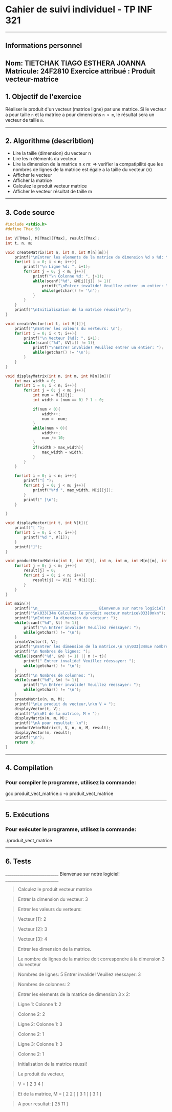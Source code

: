 # Cahier de suivi individuel - TP INF 321
---
 
## Informations personnel
 
**Nom:** TIETCHAK TIAGO ESTHERA JOANNA
**Matricule:** 24F2810
**Exercice attribué :** Produit vecteur-matrice
---
 
## 1. **Objectif de l'exercice** 
 
Réaliser le produit d'un vecteur (matrice ligne) par une matrice. Si le vecteur a pour taille `n` et la matrice a pour dimensions `n × m`, le résultat sera un vecteur de taille `m`.

---

## 2. **Algorithme (describtion)**

- Lire la taille (dimension) du vecteur n
- Lire les n éléments du vecteur
- Lire la dimension de la matrice n x m:
      => verifier la compatipilité que les nombres de lignes de la matrice est égale a la taille du vecteur (n)
- Afficher le vecteur
- Afficher la matrice
- Calculez le produit vecteur matrice
- Afficher le vecteur résultat de taille m

---

## 3. **Code source**

```c
#include <stdio.h>
#define TMax 50

int V[TMax], M[TMax][TMax], result[TMax];
int t, n, m;

void createMatrix(int n, int m, int M[n][m]){
    printf("\nEntrer les elements de la matrice de dimension %d x %d: \n", n, m);
    for(int i = 0; i < n; i++){
        printf("\n Ligne %d: ", i+1);
        for(int j = 0; j < m; j++){
            printf("\n Colonne %d: ", j+1);
            while(scanf("%d", &M[i][j]) != 1){
                printf("\nEntrer invalide! Veuillez entrer un entier: ");
                while(getchar() != '\n');
            }
        }
    }
    printf("\nInitialisation de la matrice réussi!\n");
}

void createVector(int t, int V[t]){
    printf("\nEntrer les valeurs du verteurs: \n");
    for(int i = 0; i < t; i++){
        printf("\n Vecteur [%d]: ", i+1);
        while(scanf("%d", &V[i]) != 1){
            printf("\nEntrer invalide! Veuillez entrer un entier: ");
            while(getchar() != '\n');
        }
    }
} 

void displayMatrix(int n, int m, int M[n][m]){
    int max_width = 0;
    for(int i = 0; i < n; i++){
        for(int j = 0; j < m; j++){
            int num = M[i][j];
            int width = (num == 0) ? 1 : 0;

            if(num < 0){
                width++;
                num = -num;
            }
            while(num > 0){
                width++;
                num /= 10;
            }
            if(width > max_width){
                max_width = width;
            }
        }
    }

    for(int i = 0; i < n; i++){
        printf("[ ");
        for(int j = 0; j < m; j++){
            printf("%*d ", max_width, M[i][j]);
        }
        printf(" ]\n");
    }

}

void displayVector(int t, int V[t]){
    printf("[ ");
    for(int i = 0; i < t; i++){
        printf("%d ", V[i]);
    }
    printf("]");
}

void productVetorMatrix(int t, int V[t], int n, int m, int M[n][m], int result[m]){
    for(int j = 0; j < m; j++){
        result[j] = 0;
        for(int i = 0; i < n; i++){
            result[j] += V[i] * M[i][j];
        }
    }
}

int main(){
    printf("\n__________________________ Bienvenue sur notre logiciel! __________________________\n");
    printf("\n\033[34m Calculez le produit vecteur matrice\033[0m\n");
    printf("\nEntrer la dimension du vecteur: ");
    while(scanf("%d", &t) != 1){
        printf("\n Entrer invalide! Veuillez réessayer: ");
        while(getchar() != '\n');
    }
    createVector(t, V);
    printf("\nEntrer les dimension de la matrice.\n \n\033[34mLe nombre de lignes de la matrice doit correspondre à la dimension %d du vecteur\033[0m\n", t);
    printf("\n Nombres de lignes: ");
    while((scanf("%d", &n) != 1) || n != t){
        printf(" Entrer invalide! Veuillez réessayer: ");
        while(getchar() != '\n');
    }
    printf("\n Nombres de colonnes: ");
    while(scanf("%d", &m) != 1){
        printf("\n Entrer invalide! Veuillez réessayer: ");
        while(getchar() != '\n');
    }
    createMatrix(n, m, M);
    printf("\nLe produit du vecteur,\n\n V = ");
    displayVector(t, V);
    printf("\n\nEt de la matrice, M = ");
    displayMatrix(n, m, M);
    printf("\nA pour resultat: \n");
    productVetorMatrix(t, V, n, m, M, result);
    displayVector(m, result);
    printf("\n");
    return 0;
}
```
---

## 4. **Compilation**

### Pour compiler le programme, utilisez la commande:
gcc produit_vect_matrice.c -o produit_vect_matrice

---

## 5. **Exécutions**

 ### Pour exécuter le programme, utilisez la commande:
./produit_vect_matrice

---

## 6. **Tests**

__________________________ Bienvenue sur notre logiciel! __________________________

> Calculez le produit vecteur matrice

> Entrer la dimension du vecteur: 3

> Entrer les valeurs du verteurs: 

> Vecteur [1]: 2

> Vecteur [2]: 3

> Vecteur [3]: 4

> Entrer les dimension de la matrice.
 
> Le nombre de lignes de la matrice doit correspondre à la dimension 3 du vecteur

> Nombres de lignes: 5
> Entrer invalide! Veuillez réessayer: 3

> Nombres de colonnes: 2

> Entrer les elements de la matrice de dimension 3 x 2: 

> Ligne 1: 
> Colonne 1: 2

> Colonne 2: 2

> Ligne 2: 
> Colonne 1: 3

> Colonne 2: 1

> Ligne 3: 
> Colonne 1: 3

> Colonne 2: 1

> Initialisation de la matrice réussi!

> Le produit du vecteur,

> V = [ 2 3 4 ]

> Et de la matrice, M = 
> [ 2 2  ]
> [ 3 1  ]
> [ 3 1  ]

> A pour resultat: 
>     [ 25 11 ]
> 

